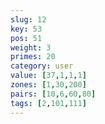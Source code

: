 ```yaml
---
slug: 12
key: 53
pos: 51
weight: 3
primes: 20
category: user
value: [37,1,1,1]
zones: [1,30,200]
pairs: [10,6,60,80]
tags: [2,101,111]
---
```

